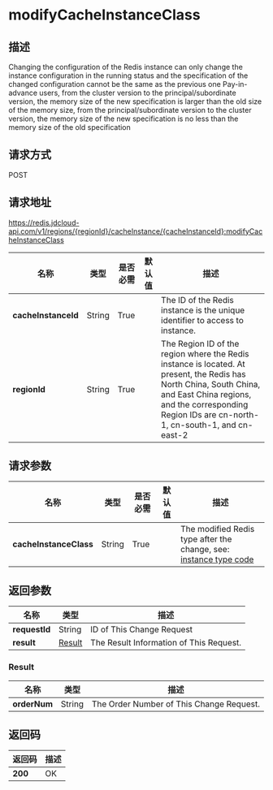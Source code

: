 # modifyCacheInstanceClass


## 描述
Changing the configuration of the Redis instance can only change the instance configuration in the running status and the specification of the changed configuration cannot be the same as the previous one
Pay-in-advance users, from the cluster version to the principal/subordinate version, the  memory size of the new specification is larger than the old size of the memory size, from the principal/subordinate version to the cluster version, the memory size of the new specification is no less than the memory size of the old specification


## 请求方式
POST

## 请求地址
https://redis.jdcloud-api.com/v1/regions/{regionId}/cacheInstance/{cacheInstanceId}:modifyCacheInstanceClass

|名称|类型|是否必需|默认值|描述|
|---|---|---|---|---|
|**cacheInstanceId**|String|True||The ID of the Redis instance is the unique identifier to access to instance.|
|**regionId**|String|True||The Region ID of the region where the Redis instance is located. At present, the Redis has North China, South China, and East China regions, and the corresponding Region IDs are cn-north-1, cn-south-1, and cn-east-2|

## 请求参数
|名称|类型|是否必需|默认值|描述|
|---|---|---|---|---|
|**cacheInstanceClass**|String|True||The modified Redis type after the change, see: <a href="https://www.jdcloud.com/help/detail/411/isCatalog/1">instance type code</a>|


## 返回参数
|名称|类型|描述|
|---|---|---|
|**requestId**|String|ID of This Change Request|
|**result**|[Result](##Result)|The Result Information of This Request.|


### <a name="Result">Result</a>
|名称|类型|描述|
|---|---|---|
|**orderNum**|String|The Order Number of This Change Request.|

## 返回码
|返回码|描述|
|---|---|
|**200**|OK|
